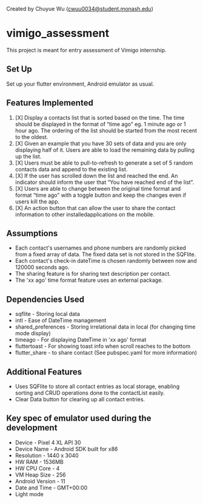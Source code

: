 Created by Chuyue Wu (cwuu0034@student.monash.edu)

# vimigo_assessment

This project is meant for entry assessment of Vimigo internship.

## Set Up
Set up your flutter environment, Android emulator as usual.

## Features Implemented
1. [X] Display a contacts list that is sorted based on the time. The time should be displayed in the format of “time ago” eg. 1 minute ago or 1 hour ago. The ordering of the list should be started from the most recent to the oldest.
2. [X] Given an example that you have 30 sets of data and you are only displaying half of it. Users are able to load the remaining data by pulling up the list.
3. [X] Users must be able to pull-to-refresh to generate a set of 5 random contacts data and append to the existing list.
4. [X] If the user has scrolled down the list and reached the end. An indicator should inform the user that “You have reached end of the list”.
5. [X] Users are able to change between the original time format and format “time ago” with a toggle button and keep the changes even if users kill the app.
6. [X] An action button that can allow the user to share the contact information to other installedapplications on the mobile.

## Assumptions
- Each contact's usernames and phone numbers are randomly picked from a fixed array of data. The fixed data set is not stored in the SQFlite.
- Each contact's check-in dateTime is chosen randomly between now and 120000 seconds ago.
- The sharing feature is for sharing text description per contact.
- The 'xx ago' time format feature uses an external package.

## Dependencies Used
- sqflite - Storing local data
- intl - Ease of DateTime management
- shared_preferences - Storing irrelational data in local (for changing time mode display)
- timeago - For displaying DateTime in 'xx ago' format
- fluttertoast - For showing toast info when scroll reaches to the bottom
- flutter_share - to share contact
(See pubspec.yaml for more information)

## Additional Features
- Uses SQFlite to store all contact entries as local storage, enabling sorting and CRUD operations done to the contactList easily.
- Clear Data button for clearing up all contact entries.

## Key spec of emulator used during the development
- Device - Pixel 4 XL API 30
- Device Name - Android SDK built for x86
- Resolution - 1440 x 3040
- HW RAM - 1536MB
- HW CPU Core - 4
- VM Heap Size - 256
- Android Version - 11
- Date and Time - GMT+00:00
- Light mode
